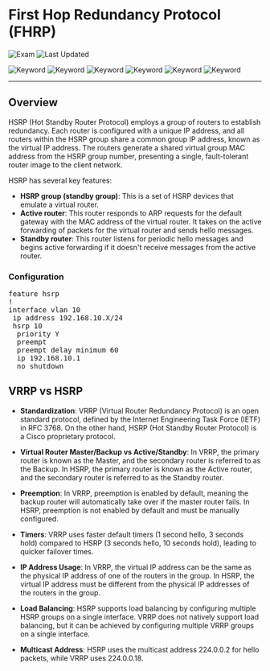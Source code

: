 # First Hop Redundancy Protocol (FHRP)

![Exam](https://img.shields.io/badge/DCCOR-8A2BE2)
![Last Updated](https://img.shields.io/badge/Last%20Updated-2023--12--29-blue)

![Keyword](https://img.shields.io/badge/FHRP-darkgreen)
![Keyword](https://img.shields.io/badge/First%20Hop%20Redundancy%20Protocol-darkgreen)
![Keyword](https://img.shields.io/badge/HSRP-darkgreen)
![Keyword](https://img.shields.io/badge/Hot%20Standby%20Router%20Protocol-darkgreen)
![Keyword](https://img.shields.io/badge/VRRP-darkgreen)
![Keyword](https://img.shields.io/badge/Virtual%20Router%20Redundancy%20Protocol-darkgreen)

<hr>

## Overview

HSRP (Hot Standby Router Protocol) employs a group of routers to establish redundancy. Each router is configured with a unique IP address, and all routers within the HSRP group share a common group IP address, known as the virtual IP address. The routers generate a shared virtual group MAC address from the HSRP group number, presenting a single, fault-tolerant router image to the client network.

HSRP has several key features:

- **HSRP group (standby group)**: This is a set of HSRP devices that emulate a virtual router.
- **Active router**: This router responds to ARP requests for the default gateway with the MAC address of the virtual router. It takes on the active forwarding of packets for the virtual router and sends hello messages.
- **Standby router**: This router listens for periodic hello messages and begins active forwarding if it doesn't receive messages from the active router.

### Configuration

<pre>
feature hsrp
!
interface vlan 10
 ip address 192.168.10.X/24
 hsrp 10
  priority Y
  preempt
  preempt delay minimum 60
  ip 192.168.10.1
  no shutdown
</pre>

## VRRP vs HSRP

- **Standardization**: VRRP (Virtual Router Redundancy Protocol) is an open standard protocol, defined by the Internet Engineering Task Force (IETF) in RFC 3768. On the other hand, HSRP (Hot Standby Router Protocol) is a Cisco proprietary protocol.

- **Virtual Router Master/Backup vs Active/Standby**: In VRRP, the primary router is known as the Master, and the secondary router is referred to as the Backup. In HSRP, the primary router is known as the Active router, and the secondary router is referred to as the Standby router.

- **Preemption**: In VRRP, preemption is enabled by default, meaning the backup router will automatically take over if the master router fails. In HSRP, preemption is not enabled by default and must be manually configured.

- **Timers**: VRRP uses faster default timers (1 second hello, 3 seconds hold) compared to HSRP (3 seconds hello, 10 seconds hold), leading to quicker failover times.

- **IP Address Usage**: In VRRP, the virtual IP address can be the same as the physical IP address of one of the routers in the group. In HSRP, the virtual IP address must be different from the physical IP addresses of the routers in the group.

- **Load Balancing**: HSRP supports load balancing by configuring multiple HSRP groups on a single interface. VRRP does not natively support load balancing, but it can be achieved by configuring multiple VRRP groups on a single interface.

- **Multicast Address**: HSRP uses the multicast address 224.0.0.2 for hello packets, while VRRP uses 224.0.0.18.